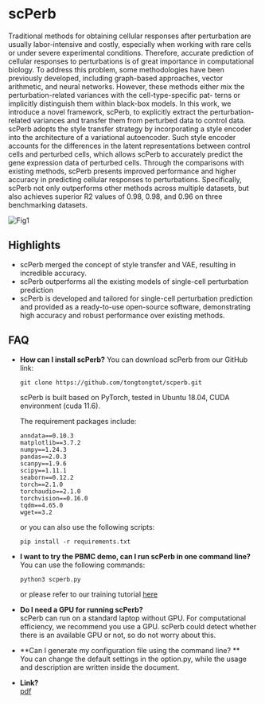 # scPerb

Traditional methods for obtaining cellular responses after perturbation are usually labor-intensive and costly, especially when working with rare cells or under severe experimental conditions. Therefore, accurate prediction of cellular responses to perturbations is of great importance in computational biology. To address this problem, some methodologies have been previously developed, including graph-based approaches, vector arithmetic, and neural networks. However, these methods either mix the perturbation-related variances with the cell-type-specific pat- terns or implicitly distinguish them within black-box models. In this work, we introduce a novel framework, scPerb, to explicitly extract the perturbation-related variances and transfer them from perturbed data to control data. scPerb adopts the style transfer strategy by incorporating a style encoder into the architecture of a variational autoencoder. Such style encoder accounts for the differences in the latent representations between control cells and perturbed cells, which allows scPerb to accurately predict the gene expression data of perturbed cells. Through the comparisons with existing methods, scPerb presents improved performance and higher accuracy in predicting cellular responses to perturbations. Specifically, scPerb not only outperforms other methods across multiple datasets, but also achieves superior R2 values of 0.98, 0.98, and 0.96 on three benchmarking datasets.

![Fig1](https://github.com/tongtongtot/scPerb/assets/55981482/8b53093a-5dbb-477e-a1e3-afe91b12f5bd)

## Highlights

- scPerb merged the concept of style transfer and VAE, resulting in incredible accuracy.
- scPerb outperforms all the existing models of single-cell perturbation prediction
- scPerb is developed and tailored for single-cell perturbation prediction and provided as a ready-to-use open-source software, demonstrating high accuracy and robust performance over existing methods.

## FAQ

- **How can I install scPerb?**
    You can download scPerb from our GitHub link:

    ```
    git clone https://github.com/tongtongtot/scperb.git
    ```

    scPerb is built based on PyTorch, tested in Ubuntu 18.04, CUDA environment (cuda 11.6).        

    The requirement packages include:
    
    ```
    anndata==0.10.3
    matplotlib==3.7.2
    numpy==1.24.3
    pandas==2.0.3
    scanpy==1.9.6
    scipy==1.11.1
    seaborn==0.12.2
    torch==2.1.0
    torchaudio==2.1.0
    torchvision==0.16.0
    tqdm==4.65.0
    wget==3.2
    ```
    
    or you can also use the following scripts:
    
    ```
    pip install -r requirements.txt
    ```
    
- **I want to try the PBMC demo, can I run scPerb in one command line?**    
    You can use the following commands:

    ```
    python3 scperb.py
    ```

    or please refer to our training tutorial [here](https://github.com/tongtongtot/scperb-tutorial)

- **Do I need a GPU for running scPerb?**   
    scPerb can run on a standard laptop without GPU. For computational efficiency, we recommend you use a GPU. scPerb could detect whether there is an available GPU or not, so do not worry about this.

- **Can I generate my configuration file using the command line? **  
    You can change the default settings in the option.py, while the usage and description are written inside the document.

- **Link?**   
    [pdf](http://yau-awards.com/uploads/file/20231031/20231031150434_30639.pdf)

